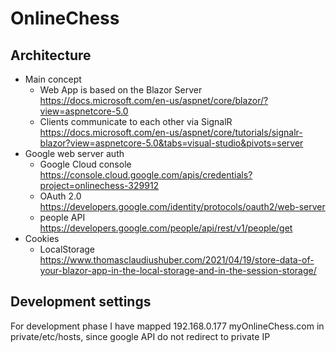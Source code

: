 # OnlineChess

## Architecture
* Main concept
  * Web App is based on the Blazor Server https://docs.microsoft.com/en-us/aspnet/core/blazor/?view=aspnetcore-5.0
  * Clients communicate to each other via SignalR https://docs.microsoft.com/en-us/aspnet/core/tutorials/signalr-blazor?view=aspnetcore-5.0&tabs=visual-studio&pivots=server
* Google web server auth 
  * Google Cloud console https://console.cloud.google.com/apis/credentials?project=onlinechess-329912
  * OAuth 2.0 https://developers.google.com/identity/protocols/oauth2/web-server 
  * people API https://developers.google.com/people/api/rest/v1/people/get
* Cookies 
  * LocalStorage https://www.thomasclaudiushuber.com/2021/04/19/store-data-of-your-blazor-app-in-the-local-storage-and-in-the-session-storage/ 


## Development settings
For development phase I have mapped
192.168.0.177   myOnlineChess.com
in private/etc/hosts, since google API do not redirect to private IP